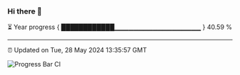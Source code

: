 ### Hi there 👋

⏳ Year progress { ████████████▁▁▁▁▁▁▁▁▁▁▁▁▁▁▁▁▁▁ } 40.59 %

---

⏰ Updated on Tue, 28 May 2024 13:35:57 GMT

![Progress Bar CI](https://github.com/IshwaranRudhara/GIT-ACTION/workflows/Progress%20Bar%20CI/badge.svg)

